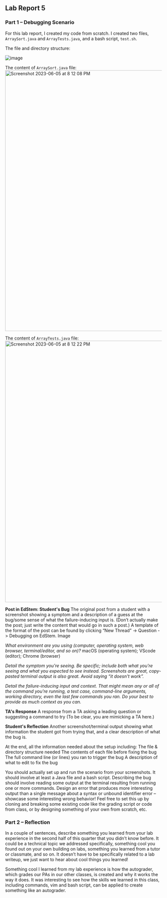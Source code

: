 ## Lab Report 5

### Part 1 – Debugging Scenario
For this lab report, I created my code from scratch. I created two files, `ArraySort.java` and `ArrayTests.java`, and a bash script, `test.sh`.

The file and directory structure: 

![image](https://github.com/vinumaradana/cse15l-lab-reports/assets/127369782/f6126154-a78d-4087-9087-5ef32db50e47)

The content of `ArraySort.java` file: 
<img width="837" alt="Screenshot 2023-06-05 at 8 12 08 PM" src="https://github.com/vinumaradana/cse15l-lab-reports/assets/127369782/ac009229-7bf2-452a-a4fe-6987946ae7ce">

The content of `ArrayTests.java` file:
<img width="839" alt="Screenshot 2023-06-05 at 8 12 22 PM" src="https://github.com/vinumaradana/cse15l-lab-reports/assets/127369782/d46cb1ce-4ceb-4edc-9421-630aa34c773c">


**Post in EdStem: Student's Bug**
The original post from a student with a screenshot showing a symptom and a description of a guess at the bug/some sense of what the failure-inducing input is. (Don’t actually make the post; just write the content that would go in such a post.) A template of the format of the post can be found by clicking “New Thread” -> Question -> Debugging on EdStem.
Image

*What environment are you using (computer, operating system, web browser, terminal/editor, and so on)?*
macOS (operating system); VScode (editor); Chrome (browser) 

*Detail the symptom you're seeing. Be specific; include both what you're seeing and what you expected to see instead. Screenshots are great, copy-pasted terminal output is also great. Avoid saying “it doesn't work”.*



*Detail the failure-inducing input and context. That might mean any or all of the command you're running, a test case, command-line arguments, working directory, even the last few commands you ran. Do your best to provide as much context as you can.*


**TA's Response**
A response from a TA asking a leading question or suggesting a command to try (To be clear, you are mimicking a TA here.)


**Student's Reflection**
Another screenshot/terminal output showing what information the student got from trying that, and a clear description of what the bug is.

At the end, all the information needed about the setup including:
The file & directory structure needed
The contents of each file before fixing the bug
The full command line (or lines) you ran to trigger the bug
A description of what to edit to fix the bug

You should actually set up and run the scenario from your screenshots. It should involve at least a Java file and a bash script. Describing the bug should involve reading some output at the terminal resulting from running one or more commands. Design an error that produces more interesting output than a single message about a syntax or unbound identifier error – showcase some interesting wrong behavior! Feel free to set this up by cloning and breaking some existing code like the grading script or code from class, or by designing something of your own from scratch, etc.

### Part 2 – Reflection
In a couple of sentences, describe something you learned from your lab experience in the second half of this quarter that you didn’t know before. It could be a technical topic we addressed specifically, something cool you found out on your own building on labs, something you learned from a tutor or classmate, and so on. It doesn’t have to be specifically related to a lab writeup, we just want to hear about cool things you learned!

Something cool I learned from my lab experience is how the autograder, which grades our PAs in our other classes, is created and why it works the way it does. It was interesting to see how the skills we learned in this class, including commands, vim and bash script, can be applied to create something like an autograder. 
